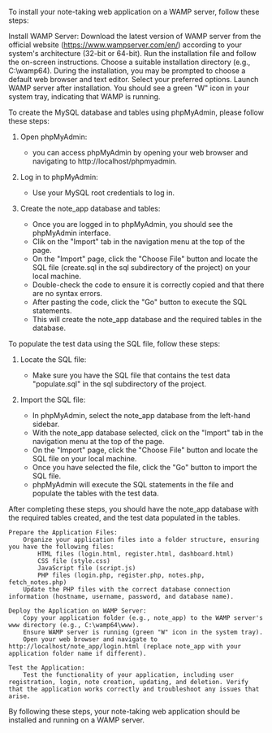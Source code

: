 To install your note-taking web application on a WAMP server, follow these steps:

Install WAMP Server:
        Download the latest version of WAMP server from the official website (https://www.wampserver.com/en/) according to your system's architecture (32-bit or 64-bit).
        Run the installation file and follow the on-screen instructions. Choose a suitable installation directory (e.g., C:\wamp64). During the installation, you may be prompted to choose a default web browser and text editor. Select your preferred options.
        Launch WAMP server after installation. You should see a green "W" icon in your system tray, indicating that WAMP is running.

To create the MySQL database and tables using phpMyAdmin, please follow these steps:

1. Open phpMyAdmin:
   - you can access phpMyAdmin by opening your web browser and navigating to http://localhost/phpmyadmin.

2. Log in to phpMyAdmin:
   - Use your MySQL root credentials to log in.

3. Create the note_app database and tables:
   - Once you are logged in to phpMyAdmin, you should see the phpMyAdmin interface.
   - Clik on the "Import" tab in the navigation menu at the top of the page.
   - On the "Import" page, click the "Choose File" button and locate the SQL file (create.sql in the sql subdirectory of the project) on your local machine.
   - Double-check the code to ensure it is correctly copied and that there are no syntax errors.
   - After pasting the code, click the "Go" button to execute the SQL statements.
   - This will create the note_app database and the required tables in the database.

To populate the test data using the SQL file, follow these steps:

1. Locate the SQL file:
   - Make sure you have the SQL file that contains the test data "populate.sql" in the sql subdirectory of the project.

2. Import the SQL file:
   - In phpMyAdmin, select the note_app database from the left-hand sidebar.
   - With the note_app database selected, click on the "Import" tab in the navigation menu at the top of the page.
   - On the "Import" page, click the "Choose File" button and locate the SQL file on your local machine.
   - Once you have selected the file, click the "Go" button to import the SQL file.
   - phpMyAdmin will execute the SQL statements in the file and populate the tables with the test data.

After completing these steps, you should have the note_app database with the required tables created, and the test data populated in the tables.

    Prepare the Application Files:
        Organize your application files into a folder structure, ensuring you have the following files:
            HTML files (login.html, register.html, dashboard.html)
            CSS file (style.css)
            JavaScript file (script.js)
            PHP files (login.php, register.php, notes.php, fetch_notes.php)
        Update the PHP files with the correct database connection information (hostname, username, password, and database name).

    Deploy the Application on WAMP Server:
        Copy your application folder (e.g., note_app) to the WAMP server's www directory (e.g., C:\wamp64\www).
        Ensure WAMP server is running (green "W" icon in the system tray).
        Open your web browser and navigate to http://localhost/note_app/login.html (replace note_app with your application folder name if different).

    Test the Application:
        Test the functionality of your application, including user registration, login, note creation, updating, and deletion. Verify that the application works correctly and troubleshoot any issues that arise.

By following these steps, your note-taking web application should be installed and running on a WAMP server.
